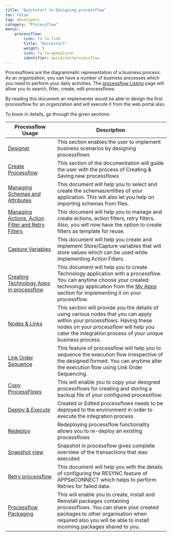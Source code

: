 ```yaml
---
title: "Quickstart to Designing processflow"
toc: false
tag: developers
category: "Processflow"
menus: 
    processflow:
        icon: fa fa-link
        title: "Quickstart"
        weight: 5
        icon: fa fa-wpexplorer
        identifier: quickstartprocessflow
---
```


Processflows are the diagrammatic representation of a business process. As an organization, you can have a number of business processes which you need to perform your daily activities. The [processflow Listing](/processflow/processflow-listing-page/) page will allow you to search, filter, create, edit processflows. 

By reading this document an implementer would be able to design the first processflow for an organization and will execute it from the web portal also. 

To know in details, go through the given sections:

|Processflow Usage|Description|
|------------------|----------------|
|[Designer](/processflow/designer-processflow/)|This section enables the user to implement business scenarios by designing processflows|
|[Create Processflow](/processflow/creating-processflow/)|This section of the documentation will guide the user with the process of Creating & Saving new processflows|
|[Managing Schemas and Attributes](/processflow/adding-schema-actions/)| This document will help you to select and create the schemas/entities of your application. This will also let you help on importing schemas from files.|
|[Managing Actions, Action Filter and Retry Filters](/processflow/manage-actions-actionfilters-errorfilters/)|This document will help you to manage and create actions, action filters, retry filters. Also, you will now have the option to create filters as template for reuse.|
|[Capture Variables](/processflow/working-with-variable/)| This document will help you create and implement Store/Capture variables that will store values which can be used while implementing Action Filters.|
|[Creating Technology Apps in processflow](/processflow/technology-app-creation-using-processflow/)| This document will help you to create Technology application with a processflow. You can anytime choose your created technology application from the [My Apps](/processflow/designer-processflow/#process-flow-left-panel) section for implementing it on your processflow.|
|[Nodes & Links](/processflow/processflow-nodes-and-links/)|This section will provide you the details of using various nodes that you can apply within your processflows. Having these nodes on your processflow will help you cater the integration process of your unique business process.|
|[Link Order Sequence](/processflow/link-order-sequencing/)| This feature of processflow will help you to sequence the execution flow irrespective of the designed formed. You can anytime alter the execution flow using Link Order Sequencing.|
|[Copy ProcessFlows](/processflow/copy-processflow/)|This will enable you to copy your designed processflows for creating and storing a backup file of your configured processflow.|
|[Deploy & Execute](/processflow/deploying-and-executing-processfloww/)|Created or Edited processflows needs to be deployed to the environment in order to execute the integration process|
|[Redeploy](/processflow/redeploying-processflow/)|Redeploying processflow functionality allows you to re-deploy an existing processflows |
|[Snapshot view](/processflow/snapshot-processflow/)|Snapshot in processflow gives complete overview of the transactions that was executed|
|[Retry processflow](/processflow/retry-processflow/)|This document will help you with the details of configuring the RESYNC feature of APPSeCONNECT which helps to perform Retries for failed data.|
|[Processflow Packaging](/processflow/processflow-packaging-overview/)| This will enable you to create, install and Reinstall packages containing processflows. You can share your created packages to other organisation when required also you will be able to install incoming packages shared to you.|
